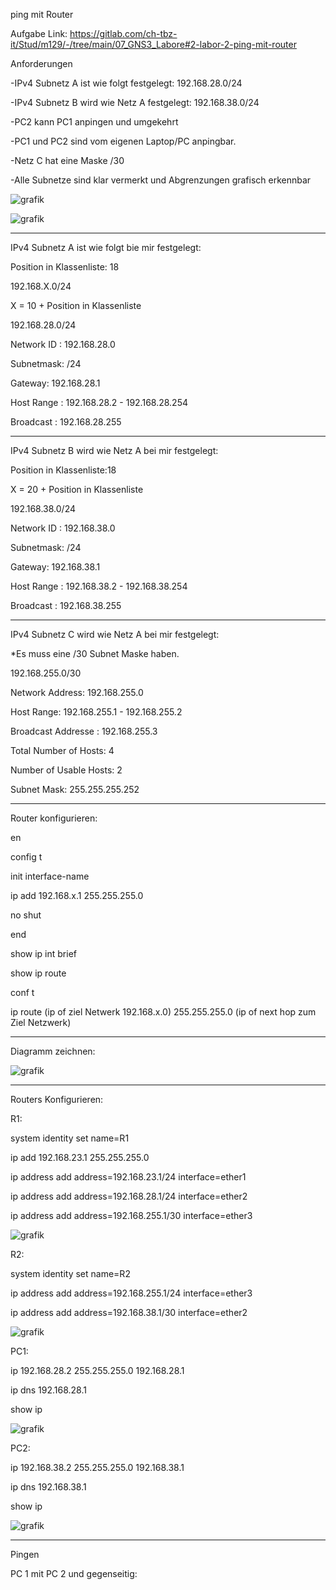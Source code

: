 
ping mit Router

Aufgabe Link:
https://gitlab.com/ch-tbz-it/Stud/m129/-/tree/main/07_GNS3_Labore#2-labor-2-ping-mit-router


Anforderungen

-IPv4 Subnetz A ist wie folgt festgelegt: 192.168.28.0/24


-IPv4 Subnetz B wird wie Netz A festgelegt: 192.168.38.0/24


-PC2 kann PC1 anpingen und umgekehrt

-PC1 und PC2 sind vom eigenen Laptop/PC anpingbar.

-Netz C hat eine Maske /30

-Alle Subnetze sind klar vermerkt und Abgrenzungen grafisch erkennbar






![grafik](https://user-images.githubusercontent.com/102586033/172212957-d41289e8-3944-4665-ad43-17ceb9939dbc.png)


![grafik](https://user-images.githubusercontent.com/102586033/172215294-3564f369-2bb8-4e29-ae62-e9414875ca72.png)




_____________________________
IPv4 Subnetz A ist wie folgt bie mir festgelegt:

Position in Klassenliste: 18

192.168.X.0/24

X = 10 + Position in Klassenliste

192.168.28.0/24

Network ID : 192.168.28.0

Subnetmask: /24 

Gateway: 192.168.28.1

Host Range : 192.168.28.2 - 192.168.28.254

Broadcast : 192.168.28.255
_______________________________



IPv4 Subnetz B wird wie Netz A bei mir festgelegt:

Position in Klassenliste:18
 
X = 20 + Position in Klassenliste

192.168.38.0/24


Network ID : 192.168.38.0

Subnetmask: /24 

Gateway: 192.168.38.1

Host Range : 192.168.38.2 - 192.168.38.254

Broadcast : 192.168.38.255

___________________________________

IPv4 Subnetz C wird wie Netz A bei mir festgelegt:

*Es muss eine /30 Subnet Maske haben.

192.168.255.0/30

Network Address:	192.168.255.0

Host Range:	192.168.255.1 - 192.168.255.2

Broadcast Addresse :	192.168.255.3

Total Number of Hosts:	4

Number of Usable Hosts:	2

Subnet Mask:	255.255.255.252

_______________________________

Router konfigurieren:

en

config t

init interface-name

ip add 192.168.x.1 255.255.255.0

no shut

end

show ip int brief

show ip route

conf t

ip route (ip of ziel Netwerk 192.168.x.0) 255.255.255.0  (ip of next hop zum Ziel Netzwerk)


_________________________________


Diagramm zeichnen:

![grafik](https://user-images.githubusercontent.com/102586033/172315442-f0245dae-deec-41c8-aa13-0a7f3955f259.png)



____________________________________

Routers Konfigurieren:

R1:

system identity set name=R1

ip add 192.168.23.1 255.255.255.0

ip address add address=192.168.23.1/24 interface=ether1

ip address add address=192.168.28.1/24 interface=ether2

ip address add address=192.168.255.1/30 interface=ether3


![grafik](https://user-images.githubusercontent.com/102586033/172323345-f2eee974-a169-4f76-895f-bda61f11d7fd.png)



R2:

system identity set name=R2


ip address add address=192.168.255.1/24 interface=ether3


ip address add address=192.168.38.1/30 interface=ether2


![grafik](https://user-images.githubusercontent.com/102586033/172323536-eb439ac6-6ec8-46b6-a002-a40925e958b9.png)



PC1:

ip 192.168.28.2 255.255.255.0 192.168.28.1

ip dns 192.168.28.1

show ip

![grafik](https://user-images.githubusercontent.com/102586033/172321592-a17ec369-00b6-4505-b1b1-2da92d5543bd.png)


PC2:

ip 192.168.38.2 255.255.255.0 192.168.38.1

ip dns 192.168.38.1

show ip

![grafik](https://user-images.githubusercontent.com/102586033/172321744-73e0d0b7-7715-4e32-a50f-eacee50a252e.png)


_______________

Pingen


PC 1 mit PC 2 und gegenseitig:







